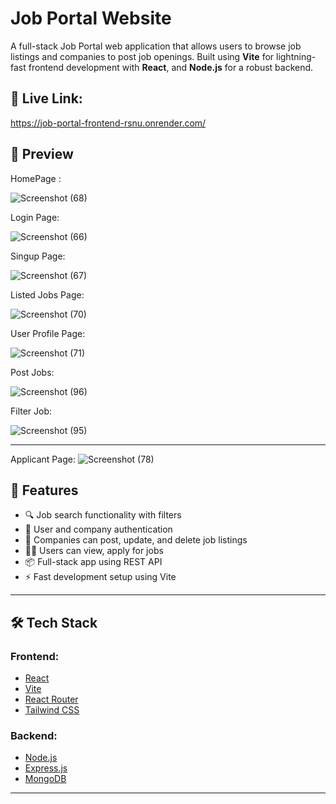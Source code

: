 # Job Portal Website

A full-stack Job Portal web application that allows users to browse job listings and companies to post job openings. Built using **Vite** for lightning-fast frontend development with **React**, and **Node.js** for a robust backend.

## 🚀 Live Link:
https://job-portal-frontend-rsnu.onrender.com/


## 🚀 Preview

HomePage : 

![Screenshot (68)](https://github.com/user-attachments/assets/09e0c73a-5f4f-4745-8312-bfbb4ac05a3b)


Login Page: 

![Screenshot (66)](https://github.com/user-attachments/assets/872afd78-999b-4bc9-85a8-4082d5696623)


Singup Page:

![Screenshot (67)](https://github.com/user-attachments/assets/e5d84df4-1100-49ab-b9e5-7ed3cedd54a6)


Listed Jobs Page: 

![Screenshot (70)](https://github.com/user-attachments/assets/3d7db72f-de75-462d-8b86-d98c122b54d6)


User Profile Page:

![Screenshot (71)](https://github.com/user-attachments/assets/4f2ddc3d-8f83-4f56-9770-52e789910c61)


Post Jobs:


![Screenshot (96)](https://github.com/user-attachments/assets/c861495d-3186-46f3-a9aa-dd17b8856f8c)


Filter Job:

![Screenshot (95)](https://github.com/user-attachments/assets/a458621d-8ffc-457f-bba9-76f71c276a09)


---

Applicant Page:
![Screenshot (78)](https://github.com/user-attachments/assets/dd2e42d2-5664-4a18-860d-7d96e19bb217)

## 🚀 Features

- 🔍 Job search functionality with filters
- 📝 User and company authentication
- 🏢 Companies can post, update, and delete job listings
- 👨‍💼 Users can view, apply for jobs
- 📦 Full-stack app using REST API
- ⚡ Fast development setup using Vite

---

## 🛠️ Tech Stack

### Frontend:
- [React](https://reactjs.org/)
- [Vite](https://vitejs.dev/)
- [React Router](https://reactrouter.com/)
- [Tailwind CSS](https://tailwindcss.com/) 

### Backend:
- [Node.js](https://nodejs.org/)
- [Express.js](https://expressjs.com/)
- [MongoDB](https://www.mongodb.com/)

---

